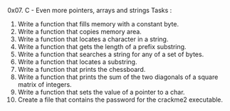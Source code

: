 0x07. C - Even more pointers, arrays and strings
Tasks :
1.	Write a function that fills memory with a constant byte.
2.	Write a function that copies memory area.
3.	Write a function that locates a character in a string.
4.	Write a function that gets the length of a prefix substring.
5.	Write a function that searches a string for any of a set of bytes.
6.	Write a function that locates a substring.
7.	Write a function that prints the chessboard.
8.	Write a function that prints the sum of the two diagonals of a square matrix of integers.
9.	Write a function that sets the value of a pointer to a char.
10.	Create a file that contains the password for the crackme2 executable.

